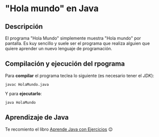 # "Hola mundo" en Java

## Descripción

El programa "Hola Mundo" simplemente muestra "Hola mundo" por pantalla. Es kuy sencillo y suele ser el programa que realiza alguien que quiere aprender un nuevo lenguaje de programación.

## Compilación y ejecución del rpograma

Para **compilar** el programa teclea lo siguiente (es necesario tener el *JDK*):

```console
javac HolaMundo.java
```
Y para **ejecutarlo**:

```console
java HolaMundo
```

## Aprendizaje de Java

Te recomiento el libro [Aprende Java con Ejercicios](https://leanpub.com/aprendejava) :wink:
